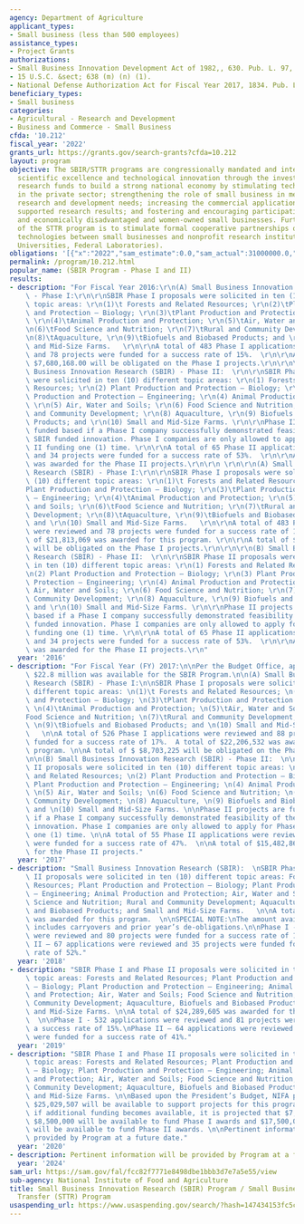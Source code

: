 ```yaml
---
agency: Department of Agriculture
applicant_types:
- Small business (less than 500 employees)
assistance_types:
- Project Grants
authorizations:
- Small Business Innovation Development Act of 1982,, 630. Pub. L. 97, 219.
- 15 U.S.C. &sect; 638 (m) (n) (1).
- National Defense Authorization Act for Fiscal Year 2017, 1834. Pub. L. 114, 328.
beneficiary_types:
- Small business
categories:
- Agricultural - Research and Development
- Business and Commerce - Small Business
cfda: '10.212'
fiscal_year: '2022'
grants_url: https://grants.gov/search-grants?cfda=10.212
layout: program
objective: The SBIR/STTR programs are congressionally mandated and intended to support
  scientific excellence and technological innovation through the investment of federal
  research funds to build a strong national economy by stimulating technological innovation
  in the private sector; strengthening the role of small business in meeting federal
  research and development needs; increasing the commercial application of federally
  supported research results; and fostering and encouraging participation by socially
  and economically disadvantaged and women-owned small businesses. Further, the objective
  of the STTR program is to stimulate formal cooperative partnerships of ideas and
  technologies between small businesses and nonprofit research institutions (e.g.,
  Universities, Federal Laboratories).
obligations: '[{"x":"2022","sam_estimate":0.0,"sam_actual":31000000.0,"usa_spending_actual":33690717.98},{"x":"2023","sam_estimate":33760460.0,"sam_actual":0.0,"usa_spending_actual":41909401.79},{"x":"2024","sam_estimate":34372036.0,"sam_actual":0.0,"usa_spending_actual":40178744.57}]'
permalink: /program/10.212.html
popular_name: (SBIR Program - Phase I and II)
results:
- description: "For Fiscal Year 2016:\r\n(A) Small Business Innovation Research (SBIR)\
    \ - Phase I:\r\n\r\nSBIR Phase I proposals were solicited in ten (10) different\
    \ topic areas: \r\n(1)\t Forests and Related Resources; \r\n(2)\tPlant Production\
    \ and Protection – Biology; \r\n(3)\tPlant Production and Protection – Engineering;\
    \ \r\n(4)\tAnimal Production and Protection; \r\n(5)\tAir, Water and Soils; \r\
    \n(6)\tFood Science and Nutrition; \r\n(7)\tRural and Community Development; \r\
    \n(8)\tAquaculture, \r\n(9)\tBiofuels and Biobased Products; and \r\n(10)\tSmall\
    \ and Mid-Size Farms.   \r\n\r\nA total of 483 Phase I applications were reviewed\
    \ and 78 projects were funded for a success rate of 15%.  \r\n\r\nA total of $\
    \ $7,680,168.00 will be obligated on the Phase I projects.\r\n\r\n\r\n(B) Small\
    \ Business Innovation Research (SBIR) - Phase II:  \r\n\r\nSBIR Phase II proposals\
    \ were solicited in ten (10) different topic areas: \r\n(1) Forests and Related\
    \ Resources; \r\n(2) Plant Production and Protection – Biology; \r\n(3) Plant\
    \ Production and Protection – Engineering; \r\n(4) Animal Production and Protection;\
    \ \r\n(5) Air, Water and Soils; \r\n(6) Food Science and Nutrition; \r\n(7) Rural\
    \ and Community Development; \r\n(8) Aquaculture, \r\n(9) Biofuels and Biobased\
    \ Products; and \r\n(10) Small and Mid-Size Farms. \r\n\r\nPhase II projects are\
    \ funded based if a Phase I company successfully demonstrated feasibility of the\
    \ SBIR funded innovation. Phase I companies are only allowed to apply for Phase\
    \ II funding one (1) time. \r\n\r\nA total of 65 Phase II applications were reviewed\
    \ and 34 projects were funded for a success rate of 53%.  \r\n\r\nA total of $19,679,276.00\
    \ was awarded for the Phase II projects.\r\n\r\n \r\n\r\n(A) Small Business Innovation\
    \ Research (SBIR) - Phase I:\r\n\r\nSBIR Phase I proposals were solicited in ten\
    \ (10) different topic areas: \r\n(1)\t Forests and Related Resources; \r\n(2)\t\
    Plant Production and Protection – Biology; \r\n(3)\tPlant Production and Protection\
    \ – Engineering; \r\n(4)\tAnimal Production and Protection; \r\n(5)\tAir, Water\
    \ and Soils; \r\n(6)\tFood Science and Nutrition; \r\n(7)\tRural and Community\
    \ Development; \r\n(8)\tAquaculture, \r\n(9)\tBiofuels and Biobased Products;\
    \ and \r\n(10) Small and Mid-Size Farms.   \r\n\r\nA total of 483 Phase I applications\
    \ were reviewed and 78 projects were funded for a success rate of 15%.  A total\
    \ of $21,813,069 was awarded for this program. \r\n\r\nA total of $ $7,680,168\
    \ will be obligated on the Phase I projects.\r\n\r\n\r\n(B) Small Business Innovation\
    \ Research (SBIR) - Phase II:  \r\n\r\nSBIR Phase II proposals were solicited\
    \ in ten (10) different topic areas: \r\n(1) Forests and Related Resources; \r\
    \n(2) Plant Production and Protection – Biology; \r\n(3) Plant Production and\
    \ Protection – Engineering; \r\n(4) Animal Production and Protection; \r\n(5)\
    \ Air, Water and Soils; \r\n(6) Food Science and Nutrition; \r\n(7) Rural and\
    \ Community Development; \r\n(8) Aquaculture, \r\n(9) Biofuels and Biobased Products;\
    \ and \r\n(10) Small and Mid-Size Farms. \r\n\r\nPhase II projects are funded\
    \ based if a Phase I company successfully demonstrated feasibility of the SBIR\
    \ funded innovation. Phase I companies are only allowed to apply for Phase II\
    \ funding one (1) time. \r\n\r\nA total of 65 Phase II applications were reviewed\
    \ and 34 projects were funded for a success rate of 53%.  \r\n\r\nA total of $19,679,276\
    \ was awarded for the Phase II projects.\r\n"
  year: '2016'
- description: "For Fiscal Year (FY) 2017:\n\nPer the Budget Office, approximately\
    \ $22.8 million was available for the SBIR Program.\n\n(A) Small Business Innovation\
    \ Research (SBIR) - Phase I:\n\nSBIR Phase I proposals were solicited in ten (10)\
    \ different topic areas: \n(1)\t Forests and Related Resources; \n(2)\tPlant Production\
    \ and Protection – Biology; \n(3)\tPlant Production and Protection – Engineering;\
    \ \n(4)\tAnimal Production and Protection; \n(5)\tAir, Water and Soils; \n(6)\t\
    Food Science and Nutrition; \n(7)\tRural and Community Development; \n(8)\tAquaculture,\
    \ \n(9)\tBiofuels and Biobased Products; and \n(10) Small and Mid-Size Farms.\
    \   \n\nA total of 526 Phase I applications were reviewed and 88 projects were\
    \ funded for a success rate of 17%.  A total of $22,206,532 was awarded for this\
    \ program. \n\nA total of $ $8,703,225 will be obligated on the Phase I projects.\n\
    \n\n(B) Small Business Innovation Research (SBIR) - Phase II:  \n\nSBIR Phase\
    \ II proposals were solicited in ten (10) different topic areas: \n(1) Forests\
    \ and Related Resources; \n(2) Plant Production and Protection – Biology; \n(3)\
    \ Plant Production and Protection – Engineering; \n(4) Animal Production and Protection;\
    \ \n(5) Air, Water and Soils; \n(6) Food Science and Nutrition; \n(7) Rural and\
    \ Community Development; \n(8) Aquaculture, \n(9) Biofuels and Biobased Products;\
    \ and \n(10) Small and Mid-Size Farms. \n\nPhase II projects are funded based\
    \ if a Phase I company successfully demonstrated feasibility of the SBIR funded\
    \ innovation. Phase I companies are only allowed to apply for Phase II funding\
    \ one (1) time. \n\nA total of 55 Phase II applications were reviewed and 26 projects\
    \ were funded for a success rate of 47%.  \n\nA total of $15,482,865 was awarded\
    \ for the Phase II projects."
  year: '2017'
- description: "Small Business Innovation Research (SBIR):  \nSBIR Phase I and Phase\
    \ II proposals were solicited in ten (10) different topic areas: Forests and Related\
    \ Resources; Plant Production and Protection – Biology; Plant Production and Protection\
    \ – Engineering; Animal Production and Protection; Air, Water and Soils; Food\
    \ Science and Nutrition; Rural and Community Development; Aquaculture, Biofuels\
    \ and Biobased Products; and Small and Mid-Size Farms.   \n\nA total of $28,525,406\
    \ was awarded for this program.  \n\nSPECIAL NOTE:\nThe amount available for awards\
    \ includes carryovers and prior year’s de-obligations.\n\nPhase I - 533 applications\
    \ were reviewed and 80 projects were funded for a success rate of 15%.\nPhase\
    \ II – 67 applications were reviewed and 35 projects were funded for a success\
    \ rate of 52%."
  year: '2018'
- description: "SBIR Phase I and Phase II proposals were solicited in ten (10) different\
    \ topic areas: Forests and Related Resources; Plant Production and Protection\
    \ – Biology; Plant Production and Protection – Engineering; Animal Production\
    \ and Protection; Air, Water and Soils; Food Science and Nutrition; Rural and\
    \ Community Development; Aquaculture, Biofuels and Biobased Products; and Small\
    \ and Mid-Size Farms. \n\nA total of $24,289,605 was awarded for this program.\
    \  \n\nPhase I - 532 applications were reviewed and 81 projects were funded for\
    \ a success rate of 15%.\nPhase II – 64 applications were reviewed and 26 projects\
    \ were funded for a success rate of 41%."
  year: '2019'
- description: "SBIR Phase I and Phase II proposals were solicited in ten (10) different\
    \ topic areas: Forests and Related Resources; Plant Production and Protection\
    \ – Biology; Plant Production and Protection – Engineering; Animal Production\
    \ and Protection; Air, Water and Soils; Food Science and Nutrition; Rural and\
    \ Community Development; Aquaculture, Biofuels and Biobased Products; and Small\
    \ and Mid-Size Farms. \n\nBased upon the President’s Budget, NIFA projects that\
    \ $25,029,507 will be available to support projects for this program.  \n\nHowever,\
    \ if additional funding becomes available, it is projected that $7,500,000 to\
    \ $8,500,000 will be available to fund Phase I awards and $17,500,000 to $18,500,000\
    \ will be available to fund Phase II awards. \n\nPertinent information will be\
    \ provided by Program at a future date."
  year: '2020'
- description: Pertinent information will be provided by Program at a future date.
  year: '2024'
sam_url: https://sam.gov/fal/fcc82f7771e8498dbe1bbb3d7e7a5e55/view
sub-agency: National Institute of Food and Agriculture
title: Small Business Innovation Research (SBIR) Program / Small Business Technology
  Transfer (STTR) Program
usaspending_url: https://www.usaspending.gov/search/?hash=147434153fc5c86877601418ea2b32b6
---
```

